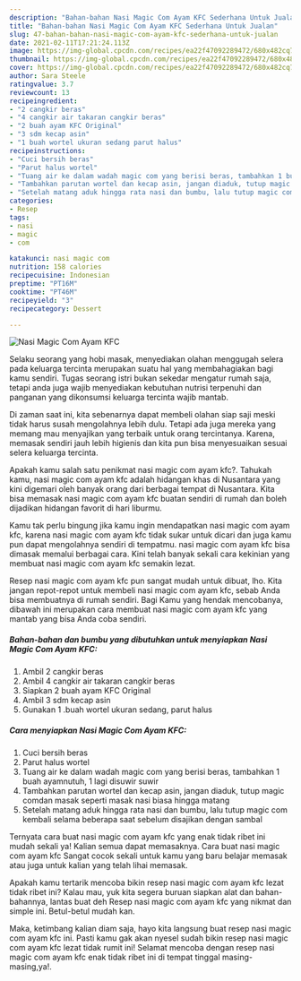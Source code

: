 ```yaml
---
description: "Bahan-bahan Nasi Magic Com Ayam KFC Sederhana Untuk Jualan"
title: "Bahan-bahan Nasi Magic Com Ayam KFC Sederhana Untuk Jualan"
slug: 47-bahan-bahan-nasi-magic-com-ayam-kfc-sederhana-untuk-jualan
date: 2021-02-11T17:21:24.113Z
image: https://img-global.cpcdn.com/recipes/ea22f47092289472/680x482cq70/nasi-magic-com-ayam-kfc-foto-resep-utama.jpg
thumbnail: https://img-global.cpcdn.com/recipes/ea22f47092289472/680x482cq70/nasi-magic-com-ayam-kfc-foto-resep-utama.jpg
cover: https://img-global.cpcdn.com/recipes/ea22f47092289472/680x482cq70/nasi-magic-com-ayam-kfc-foto-resep-utama.jpg
author: Sara Steele
ratingvalue: 3.7
reviewcount: 13
recipeingredient:
- "2 cangkir beras"
- "4 cangkir air takaran cangkir beras"
- "2 buah ayam KFC Original"
- "3 sdm kecap asin"
- "1 buah wortel ukuran sedang parut halus"
recipeinstructions:
- "Cuci bersih beras"
- "Parut halus wortel"
- "Tuang air ke dalam wadah magic com yang berisi beras, tambahkan 1 buah ayamnutuh, 1 lagi disuwir suwir"
- "Tambahkan parutan wortel dan kecap asin, jangan diaduk, tutup magic comdan masak seperti masak nasi biasa hingga matang"
- "Setelah matang aduk hingga rata nasi dan bumbu, lalu tutup magic com kembali selama beberapa saat sebelum disajikan dengan sambal"
categories:
- Resep
tags:
- nasi
- magic
- com

katakunci: nasi magic com 
nutrition: 158 calories
recipecuisine: Indonesian
preptime: "PT16M"
cooktime: "PT46M"
recipeyield: "3"
recipecategory: Dessert

---
```



![Nasi Magic Com Ayam KFC](https://img-global.cpcdn.com/recipes/ea22f47092289472/680x482cq70/nasi-magic-com-ayam-kfc-foto-resep-utama.jpg)

Selaku seorang yang hobi masak, menyediakan olahan menggugah selera pada keluarga tercinta merupakan suatu hal yang membahagiakan bagi kamu sendiri. Tugas seorang istri bukan sekedar mengatur rumah saja, tetapi anda juga wajib menyediakan kebutuhan nutrisi terpenuhi dan panganan yang dikonsumsi keluarga tercinta wajib mantab.

Di zaman  saat ini, kita sebenarnya dapat membeli olahan siap saji meski tidak harus susah mengolahnya lebih dulu. Tetapi ada juga mereka yang memang mau menyajikan yang terbaik untuk orang tercintanya. Karena, memasak sendiri jauh lebih higienis dan kita pun bisa menyesuaikan sesuai selera keluarga tercinta. 



Apakah kamu salah satu penikmat nasi magic com ayam kfc?. Tahukah kamu, nasi magic com ayam kfc adalah hidangan khas di Nusantara yang kini digemari oleh banyak orang dari berbagai tempat di Nusantara. Kita bisa memasak nasi magic com ayam kfc buatan sendiri di rumah dan boleh dijadikan hidangan favorit di hari liburmu.

Kamu tak perlu bingung jika kamu ingin mendapatkan nasi magic com ayam kfc, karena nasi magic com ayam kfc tidak sukar untuk dicari dan juga kamu pun dapat mengolahnya sendiri di tempatmu. nasi magic com ayam kfc bisa dimasak memalui berbagai cara. Kini telah banyak sekali cara kekinian yang membuat nasi magic com ayam kfc semakin lezat.

Resep nasi magic com ayam kfc pun sangat mudah untuk dibuat, lho. Kita jangan repot-repot untuk membeli nasi magic com ayam kfc, sebab Anda bisa membuatnya di rumah sendiri. Bagi Kamu yang hendak mencobanya, dibawah ini merupakan cara membuat nasi magic com ayam kfc yang mantab yang bisa Anda coba sendiri.

<!--inarticleads1-->

##### Bahan-bahan dan bumbu yang dibutuhkan untuk menyiapkan Nasi Magic Com Ayam KFC:

1. Ambil 2 cangkir beras
1. Ambil 4 cangkir air takaran cangkir beras
1. Siapkan 2 buah ayam KFC Original
1. Ambil 3 sdm kecap asin
1. Gunakan 1 .buah wortel ukuran sedang, parut halus




<!--inarticleads2-->

##### Cara menyiapkan Nasi Magic Com Ayam KFC:

1. Cuci bersih beras
1. Parut halus wortel
1. Tuang air ke dalam wadah magic com yang berisi beras, tambahkan 1 buah ayamnutuh, 1 lagi disuwir suwir
1. Tambahkan parutan wortel dan kecap asin, jangan diaduk, tutup magic comdan masak seperti masak nasi biasa hingga matang
1. Setelah matang aduk hingga rata nasi dan bumbu, lalu tutup magic com kembali selama beberapa saat sebelum disajikan dengan sambal




Ternyata cara buat nasi magic com ayam kfc yang enak tidak ribet ini mudah sekali ya! Kalian semua dapat memasaknya. Cara buat nasi magic com ayam kfc Sangat cocok sekali untuk kamu yang baru belajar memasak atau juga untuk kalian yang telah lihai memasak.

Apakah kamu tertarik mencoba bikin resep nasi magic com ayam kfc lezat tidak ribet ini? Kalau mau, yuk kita segera buruan siapkan alat dan bahan-bahannya, lantas buat deh Resep nasi magic com ayam kfc yang nikmat dan simple ini. Betul-betul mudah kan. 

Maka, ketimbang kalian diam saja, hayo kita langsung buat resep nasi magic com ayam kfc ini. Pasti kamu gak akan nyesel sudah bikin resep nasi magic com ayam kfc lezat tidak rumit ini! Selamat mencoba dengan resep nasi magic com ayam kfc enak tidak ribet ini di tempat tinggal masing-masing,ya!.

